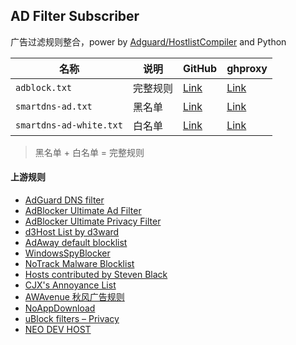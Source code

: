 ## AD Filter Subscriber

广告过滤规则整合，power by [Adguard/HostlistCompiler](https://github.com/AdguardTeam/HostlistCompiler) and Python

| 名称 | 说明 | GitHub | ghproxy |
|---|---|---|---|
| `adblock.txt` | 完整规则 | [Link](https://raw.githubusercontent.com/FlyLoongZ/ad-filters-subscriber/refs/heads/main/rule/adblock.txt) | [Link](https://ghproxy.net/https://raw.githubusercontent.com/FlyLoongZ/ad-filters-subscriber/refs/heads/main/rule/adblock.txt) |
| `smartdns-ad.txt` | 黑名单 | [Link](https://raw.githubusercontent.com/FlyLoongZ/ad-filters-subscriber/refs/heads/main/rule/smartdns-ad.txt) | [Link](https://ghproxy.net/https://raw.githubusercontent.com/FlyLoongZ/ad-filters-subscriber/refs/heads/main/rule/smartdns-ad.txt) |
| `smartdns-ad-white.txt` | 白名单 | [Link](https://raw.githubusercontent.com/FlyLoongZ/ad-filters-subscriber/refs/heads/main/rule/smartdns-ad-white.txt) | [Link](https://ghproxy.net/https://raw.githubusercontent.com/FlyLoongZ/ad-filters-subscriber/refs/heads/main/rule/smartdns-ad-white.txt) |
> 黑名单 + 白名单 = 完整规则

#### 上游规则

- [AdGuard DNS filter](https://adguardteam.github.io/HostlistsRegistry/assets/filter_1.txt)
- [AdBlocker Ultimate Ad Filter](https://filters.adavoid.org/ultimate-ad-filter.txt)
- [AdBlocker Ultimate Privacy Filter](https://filters.adavoid.org/ultimate-ad-filter.txt)
- [d3Host List by d3ward](https://raw.githubusercontent.com/d3ward/toolz/master/src/d3host.txt)
- [AdAway default blocklist](https://raw.githubusercontent.com/AdAway/adaway.github.io/master/hosts.txt)
- [WindowsSpyBlocker](https://raw.githubusercontent.com/crazy-max/WindowsSpyBlocker/master/data/hosts/spy.txt)
- [NoTrack Malware Blocklist](https://gitlab.com/quidsup/notrack-blocklists/-/raw/master/malware.hosts)
- [Hosts contributed by Steven Black](https://raw.githubusercontent.com/StevenBlack/hosts/master/data/StevenBlack/hosts)
- [CJX's Annoyance List](https://raw.githubusercontent.com/cjx82630/cjxlist/master/cjx-annoyance.txt)
- [AWAvenue 秋风广告规则](https://raw.githubusercontent.com/TG-Twilight/AWAvenue-Ads-Rule/main/AWAvenue-Ads-Rule.txt)
- [NoAppDownload](https://raw.githubusercontent.com/Noyllopa/NoAppDownload/master/NoAppDownload.txt)
- [uBlock filters – Privacy](https://raw.githubusercontent.com/uBlockOrigin/uAssets/master/filters/privacy.txt)
- [NEO DEV HOST](https://raw.githubusercontent.com/neodevpro/neodevhost/master/adblocker)
